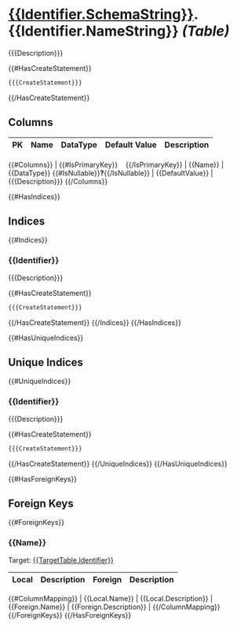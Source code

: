 ﻿# [{{Identifier.SchemaString}}](./{{Identifier.SchemaString}}.md).{{Identifier.NameString}} *(Table)*

{{{Description}}}

{{#HasCreateStatement}}
```SQL
{{{CreateStatement}}}
```
{{/HasCreateStatement}}

## Columns

| PK | Name | DataType | Default Value | Description |
| -- | ---- | -------- | ------------- | ----------- |
{{#Columns}}
| {{#IsPrimaryKey}}<img src="https://github.githubassets.com/images/icons/emoji/unicode/1f511.png?v" height=16 />{{/IsPrimaryKey}} | {{Name}} | {{DataType}} {{#IsNullable}}<b>?</b>{{/IsNullable}} | {{DefaultValue}} | {{{Description}}}
{{/Columns}}

{{#HasIndices}}
## Indices
{{#Indices}}
### {{Identifier}}
{{{Description}}}

{{#HasCreateStatement}}
```SQL
{{{CreateStatement}}}
```
{{/HasCreateStatement}}
{{/Indices}}
{{/HasIndices}}

{{#HasUniqueIndices}}
## Unique Indices
{{#UniqueIndices}}
### {{Identifier}}
{{{Description}}}

{{#HasCreateStatement}}
```SQL
{{{CreateStatement}}}
```
{{/HasCreateStatement}}
{{/UniqueIndices}}
{{/HasUniqueIndices}}

{{#HasForeignKeys}}
## Foreign Keys
{{#ForeignKeys}}
### {{Name}}
Target: [{{TargetTable.Identifier}}](./{{TargetTable.Identifier}}.md)

| Local | Description | Foreign | Description |
| ----- | ----------- | ------- | ----------- |
{{#ColumnMapping}}
| {{Local.Name}} | {{Local.Description}} | {{Foreign.Name}} | {{Foreign.Description}} |
{{/ColumnMapping}}
{{/ForeignKeys}}
{{/HasForeignKeys}}